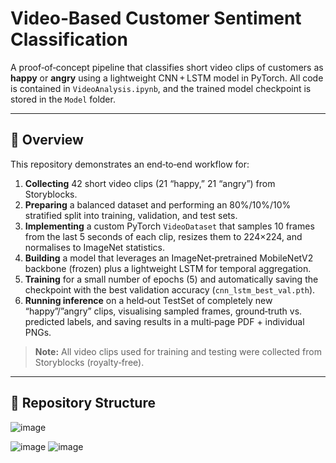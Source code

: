 # Video‐Based Customer Sentiment Classification

A proof‐of‐concept pipeline that classifies short video clips of customers as **happy** or **angry** using a lightweight CNN + LSTM model in PyTorch. All code is contained in `VideoAnalysis.ipynb`, and the trained model checkpoint is stored in the `Model` folder.

---

## 🚀 Overview

This repository demonstrates an end‐to‐end workflow for:

1. **Collecting** 42 short video clips (21 “happy,” 21 “angry”) from Storyblocks.  
2. **Preparing** a balanced dataset and performing an 80%/10%/10% stratified split into training, validation, and test sets.  
3. **Implementing** a custom PyTorch `VideoDataset` that samples 10 frames from the last 5 seconds of each clip, resizes them to 224×224, and normalises to ImageNet statistics.  
4. **Building** a model that leverages an ImageNet‐pretrained MobileNetV2 backbone (frozen) plus a lightweight LSTM for temporal aggregation.  
5. **Training** for a small number of epochs (5) and automatically saving the checkpoint with the best validation accuracy (`cnn_lstm_best_val.pth`).  
6. **Running inference** on a held‐out TestSet of completely new “happy”/”angry” clips, visualising sampled frames, ground‐truth vs. predicted labels, and saving results in a multi‐page PDF + individual PNGs.  

> **Note:** All video clips used for training and testing were collected from Storyblocks (royalty‐free).  

---

## 📂 Repository Structure

![image](https://github.com/user-attachments/assets/f3721a16-43ab-40f8-a7ea-50fecd714cd5)

![image](https://github.com/user-attachments/assets/c815f6c5-5428-4afb-b8ac-17eecd3e8793)
![image](https://github.com/user-attachments/assets/4a6b0df8-94d4-4fab-a5e6-5f02715ce386)



